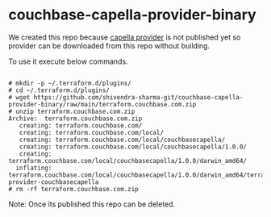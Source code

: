 # couchbase-capella-provider-binary

We created this repo because [capella provider](https://github.com/couchbasecloud/terraform-provider-couchbasecapella) is not published yet so provider can be downloaded from this repo without building. 

To use it execute below commands.

```

# mkdir -p ~/.terraform.d/plugins/
# cd ~/.terraform.d/plugins/
# wget https://github.com/shivendra-sharma-git/couchbase-capella-provider-binary/raw/main/terraform.couchbase.com.zip
# unzip terraform.couchbase.com.zip
Archive:  terraform.couchbase.com.zip
   creating: terraform.couchbase.com/
   creating: terraform.couchbase.com/local/
   creating: terraform.couchbase.com/local/couchbasecapella/
   creating: terraform.couchbase.com/local/couchbasecapella/1.0.0/
   creating: terraform.couchbase.com/local/couchbasecapella/1.0.0/darwin_amd64/
  inflating: terraform.couchbase.com/local/couchbasecapella/1.0.0/darwin_amd64/terraform-provider-couchbasecapella  
# rm -rf terraform.couchbase.com.zip
```

Note: Once its published this repo can be deleted. 
